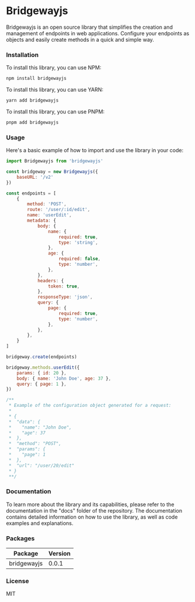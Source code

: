 # Bridgewayjs

Bridgewayjs is an open source library that simplifies the creation and management of endpoints 
in web applications. Configure your endpoints as objects and easily create methods in a quick 
and simple way.

### Installation

To install this library, you can use NPM:

```bash
npm install bridgewayjs
```

To install this library, you can use YARN:

```bash
yarn add bridgewayjs
```

To install this library, you can use PNPM:

```bash
pnpm add bridgewayjs
```

### Usage

Here's a basic example of how to import and use the library in your code:

```javascript
import Bridgewayjs from 'bridgewayjs'

const bridgeway = new Bridgewayjs({
    baseURL: '/v2'
})

const endpoints = [
    {
        method: 'POST',
        route: '/user/:id/edit',
        name: 'userEdit',
        metadata: {
            body: {
                name: {
                    required: true,
                    type: 'string',
                },
                age: {
                    required: false,
                    type: 'number',
                },
            },
            headers: {
                token: true,
            },
            responseType: 'json',
            query: {
                page: {
                    required: true,
                    type: 'number',
                },
            },
        },
    }
]

bridgeway.create(endpoints)

bridgeway.methods.userEdit({
    params: { id: 20 },
    body: { name: 'John Doe', age: 37 },
    query: { page: 1 },
})

/**
 * Example of the configuration object generated for a request:
 *
 * {
 *  "data": {
 *    "name": "John Doe",
 *    "age": 37
 *  },
 *  "method": "POST", 
 *  "params": {
 *    "page": 1
 *  },
 *  "url": "/user/20/edit"
 * }
 **/
```
### Documentation
To learn more about the library and its capabilities, please refer to the documentation in the "docs"
folder of the repository. The documentation contains detailed information on how to use the library,
as well as code examples and explanations.

### Packages

| Package     | Version |
|-------------| ------- |
| bridgewayjs | 0.0.1   |

### License

MIT
